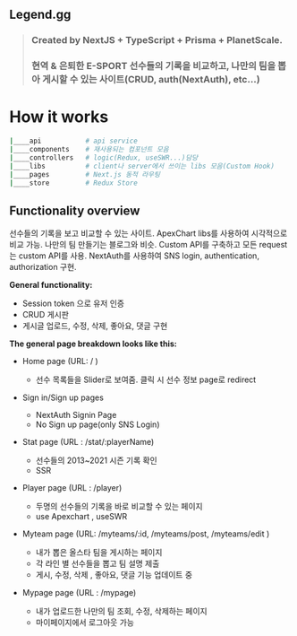  ## Legend.gg



> ### Created by NextJS + TypeScript + Prisma + PlanetScale.
> ### 현역 & 은퇴한 E-SPORT 선수들의 기록을 비교하고, 나만의 팀을 뽑아 게시할 수 있는 사이트(CRUD, auth(NextAuth), etc...) 


# How it works

```bash
|____api           # api service
|____components    # 재사용되는 컴포넌트 모음
|____controllers   # logic(Redux, useSWR...)담당
|____libs          # client나 server에서 쓰이는 libs 모음(Custom Hook)
|____pages         # Next.js 동적 라우팅
|____store         # Redux Store 
```

## Functionality overview

선수들의 기록을 보고 비교할 수 있는 사이트. ApexChart libs를 사용하여 시각적으로 비교 가능. 나만의 팀 만들기는 블로그와 비슷. Custom API를 구축하고 모든 request는 custom API를 사용. NextAuth를 사용하여 SNS login, authentication, authorization 구현.

**General functionality:**

- Session token 으로 유저 인증
- CRUD 게시판
- 게시글 업로드, 수정, 삭제, 좋아요, 댓글 구현

**The general page breakdown looks like this:**

- Home page (URL: / )
    - 선수 목록들을 Slider로 보여줌. 클릭 시 선수 정보 page로 redirect
    
- Sign in/Sign up pages 
    - NextAuth Signin Page
    - No Sign up page(only SNS Login)
    
- Stat page (URL : /stat/:playerName)
    - 선수들의 2013~2021 시즌 기록 확인
    - SSR
    
- Player page (URL : /player)
    - 두명의 선수들의 기록을 바로 비교할 수 있는 페이지
    - use Apexchart , useSWR
    
- Myteam page (URL: /myteams/:id, /myteams/post, /myteams/edit )
    - 내가 뽑은 올스타 팀을 게시하는 페이지
    - 각 라인 별 선수들을 뽑고 팀 설명 제출
    - 게시, 수정, 삭제 , 좋아요, 댓글 기능 업데이트 중
    
- Mypage page (URL : /mypage)
    - 내가 업로드한 나만의 팀 조회, 수정, 삭제하는 페이지
    - 마이페이지에서 로그아웃 가능
